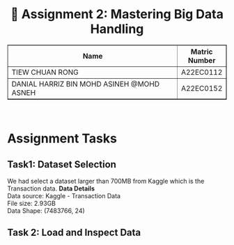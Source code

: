 # <div align='center'>📘 Assignment 2: Mastering Big Data Handling</div>
<table border="solid" align="center">
  <tr>
    <th>Name</th>
    <th>Matric Number</th>
  </tr>
  <tr>
    <td width=80%>TIEW CHUAN RONG</td>
    <td>A22EC0112</td>
  </tr>
  <tr>
    <td width=80%>DANIAL HARRIZ BIN MOHD ASINEH @MOHD ASNEH</td>
    <td>A22EC0152</td>
  </tr>
</table>
<br>

# Assignment Tasks
## Task1: Dataset Selection <br>
We had select a dataset larger than 700MB from Kaggle which is the Transaction data.
**Data Details** <br>
Data source: Kaggle - Transaction Data <br>
File size: 2.93GB <br>
Data Shape: (7483766, 24) <br>
## Task 2: Load and Inspect Data <br>
